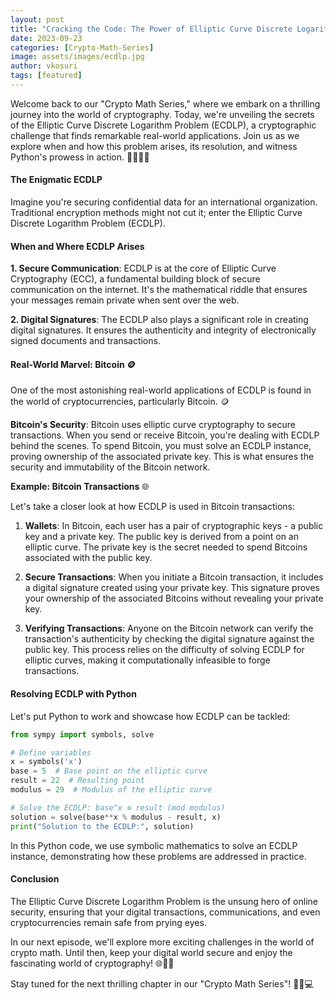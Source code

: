 ```yaml
---
layout: post
title: "Cracking the Code: The Power of Elliptic Curve Discrete Logarithm Problem (ECDLP) 🔄🔐"
date: 2023-09-23
categories: [Crypto-Math-Series]
image: assets/images/ecdlp.jpg
author: vkosuri
tags: [featured]
---
```


Welcome back to our "Crypto Math Series," where we embark on a thrilling journey into the world of cryptography. Today, we're unveiling the secrets of the Elliptic Curve Discrete Logarithm Problem (ECDLP), a cryptographic challenge that finds remarkable real-world applications. Join us as we explore when and how this problem arises, its resolution, and witness Python's prowess in action. 🚀🔄🔢🔐

#### The Enigmatic ECDLP

Imagine you're securing confidential data for an international organization. Traditional encryption methods might not cut it; enter the Elliptic Curve Discrete Logarithm Problem (ECDLP).

#### When and Where ECDLP Arises

**1. Secure Communication**: ECDLP is at the core of Elliptic Curve Cryptography (ECC), a fundamental building block of secure communication on the internet. It's the mathematical riddle that ensures your messages remain private when sent over the web.

**2. Digital Signatures**: The ECDLP also plays a significant role in creating digital signatures. It ensures the authenticity and integrity of electronically signed documents and transactions.

#### Real-World Marvel: Bitcoin 🪙

One of the most astonishing real-world applications of ECDLP is found in the world of cryptocurrencies, particularly Bitcoin. 🪙

**Bitcoin's Security**: Bitcoin uses elliptic curve cryptography to secure transactions. When you send or receive Bitcoin, you're dealing with ECDLP behind the scenes. To spend Bitcoin, you must solve an ECDLP instance, proving ownership of the associated private key. This is what ensures the security and immutability of the Bitcoin network.

**Example: Bitcoin Transactions** 🌐

Let's take a closer look at how ECDLP is used in Bitcoin transactions:

1. **Wallets**: In Bitcoin, each user has a pair of cryptographic keys - a public key and a private key. The public key is derived from a point on an elliptic curve. The private key is the secret needed to spend Bitcoins associated with the public key.

2. **Secure Transactions**: When you initiate a Bitcoin transaction, it includes a digital signature created using your private key. This signature proves your ownership of the associated Bitcoins without revealing your private key.

3. **Verifying Transactions**: Anyone on the Bitcoin network can verify the transaction's authenticity by checking the digital signature against the public key. This process relies on the difficulty of solving ECDLP for elliptic curves, making it computationally infeasible to forge transactions.

#### Resolving ECDLP with Python

Let's put Python to work and showcase how ECDLP can be tackled:

```python
from sympy import symbols, solve

# Define variables
x = symbols('x')
base = 5  # Base point on the elliptic curve
result = 22  # Resulting point
modulus = 29  # Modulus of the elliptic curve

# Solve the ECDLP: base^x ≡ result (mod modulus)
solution = solve(base**x % modulus - result, x)
print("Solution to the ECDLP:", solution)
```

In this Python code, we use symbolic mathematics to solve an ECDLP instance, demonstrating how these problems are addressed in practice.

#### Conclusion

The Elliptic Curve Discrete Logarithm Problem is the unsung hero of online security, ensuring that your digital transactions, communications, and even cryptocurrencies remain safe from prying eyes.

In our next episode, we'll explore more exciting challenges in the world of crypto math. Until then, keep your digital world secure and enjoy the fascinating world of cryptography! 🌐🔢🔐

Stay tuned for the next thrilling chapter in our "Crypto Math Series"! 🚀🔄💻